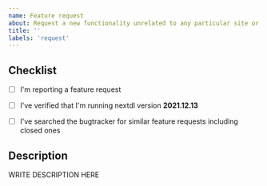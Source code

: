 ```yaml
---
name: Feature request
about: Request a new functionality unrelated to any particular site or extractor
title: ''
labels: 'request'
---
```


<!--

######################################################################
  WARNING!
  IGNORING THE FOLLOWING TEMPLATE WILL RESULT IN ISSUE CLOSED AS INCOMPLETE
######################################################################

-->


## Checklist

<!--
Carefully read and work through this check list in order to prevent the most common mistakes and misuse of nextdl:
- First of, make sure you are using the latest version of nextdl. Run `nextdl --version` and ensure your version is 2021.12.13. If it's not, see https://nextdl.org/update on how to update. Issues with outdated version will be REJECTED.
- Search the bugtracker for similar feature requests: http://nextdl.org/search-issues. DO NOT post duplicates.
- Finally, put x into all relevant boxes (like this [x])
-->

- [ ] I'm reporting a feature request
- [ ] I've verified that I'm running nextdl version **2021.12.13**
- [ ] I've searched the bugtracker for similar feature requests including closed ones


## Description

<!--
Provide an explanation of your issue in an arbitrary form. Please make sure the description is worded well enough to be understood, see https://github.com/nextdl/nextdl#is-the-description-of-the-issue-itself-sufficient. Provide any additional information, suggested solution and as much context and examples as possible.
-->

WRITE DESCRIPTION HERE

